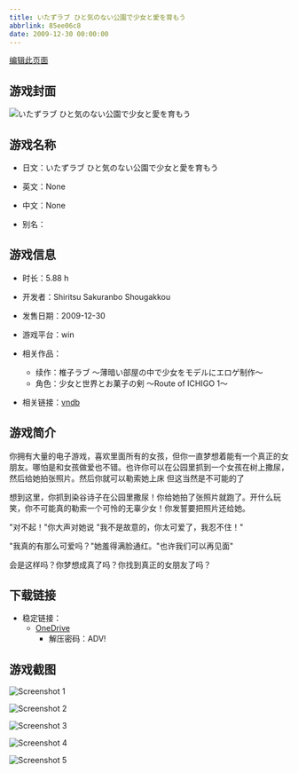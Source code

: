 ```yaml
---
title: いたずラブ ひと気のない公園で少女と愛を育もう
abbrlink: 85ee06c8
date: 2009-12-30 00:00:00
---
```

[编辑此页面](https://github.com/ACG-3/ADV3-source/blob/main/source/_posts/games/%E3%81%84%E3%81%9F%E3%81%9A%E3%83%A9%E3%83%96%20%E3%81%B2%E3%81%A8%E6%B0%97%E3%81%AE%E3%81%AA%E3%81%84%E5%85%AC%E5%9C%92%E3%81%A7%E5%B0%91%E5%A5%B3%E3%81%A8%E6%84%9B%E3%82%92%E8%82%B2%E3%82%82%E3%81%86.md)

## 游戏封面

![いたずラブ ひと気のない公園で少女と愛を育もう](https://pan.timero.xyz/d/onedrive/img_lib_001/%E3%81%84%E3%81%9F%E3%81%9A%E3%83%A9%E3%83%96%20%E3%81%B2%E3%81%A8%E6%B0%97%E3%81%AE%E3%81%AA%E3%81%84%E5%85%AC%E5%9C%92%E3%81%A7%E5%B0%91%E5%A5%B3%E3%81%A8%E6%84%9B%E3%82%92%E8%82%B2%E3%82%82%E3%81%86_cover.avif)


## 游戏名称

- 日文：いたずラブ ひと気のない公園で少女と愛を育もう
- 英文：None
- 中文：None

- 别名：


## 游戏信息

- 时长：5.88 h
- 开发者：Shiritsu Sakuranbo Shougakkou
- 发售日期：2009-12-30
- 游戏平台：win
- 相关作品：
   - 续作：椎子ラブ ～薄暗い部屋の中で少女をモデルにエロゲ制作～
   - 角色：少女と世界とお菓子の剣 ～Route of ICHIGO 1～

- 相关链接：[vndb](https://vndb.org/v3204)


## 游戏简介

你拥有大量的电子游戏，喜欢里面所有的女孩，但你一直梦想着能有一个真正的女朋友。哪怕是和女孩做爱也不错。也许你可以在公园里抓到一个女孩在树上撒尿，然后给她拍张照片。然后你就可以勒索她上床 但这当然是不可能的了

想到这里，你抓到染谷诗子在公园里撒尿！你给她拍了张照片就跑了。开什么玩笑，你不可能真的勒索一个可怜的无辜少女！你发誓要把照片还给她。

"对不起！"你大声对她说 "我不是故意的，你太可爱了，我忍不住！"

"我真的有那么可爱吗？"她羞得满脸通红。"也许我们可以再见面"

会是这样吗？你梦想成真了吗？你找到真正的女朋友了吗？


## 下载链接

- 稳定链接：
    - [OneDrive](https://pan.timero.xyz/onedrive/adv_lib_001/%E3%81%84%E3%81%9F%E3%81%9A%E3%83%A9%E3%83%96%20%E3%81%B2%E3%81%A8%E6%B0%97%E3%81%AE%E3%81%AA%E3%81%84%E5%85%AC%E5%9C%92%E3%81%A7%E5%B0%91%E5%A5%B3%E3%81%A8%E6%84%9B%E3%82%92%E8%82%B2%E3%82%82%E3%81%86)
        - 解压密码：ADV!



## 游戏截图


![Screenshot 1](https://pan.timero.xyz/d/onedrive/img_lib_001/%E3%81%84%E3%81%9F%E3%81%9A%E3%83%A9%E3%83%96%20%E3%81%B2%E3%81%A8%E6%B0%97%E3%81%AE%E3%81%AA%E3%81%84%E5%85%AC%E5%9C%92%E3%81%A7%E5%B0%91%E5%A5%B3%E3%81%A8%E6%84%9B%E3%82%92%E8%82%B2%E3%82%82%E3%81%86_Screenshot_1.avif)

![Screenshot 2](https://pan.timero.xyz/d/onedrive/img_lib_001/%E3%81%84%E3%81%9F%E3%81%9A%E3%83%A9%E3%83%96%20%E3%81%B2%E3%81%A8%E6%B0%97%E3%81%AE%E3%81%AA%E3%81%84%E5%85%AC%E5%9C%92%E3%81%A7%E5%B0%91%E5%A5%B3%E3%81%A8%E6%84%9B%E3%82%92%E8%82%B2%E3%82%82%E3%81%86_Screenshot_2.avif)

![Screenshot 3](https://pan.timero.xyz/d/onedrive/img_lib_001/%E3%81%84%E3%81%9F%E3%81%9A%E3%83%A9%E3%83%96%20%E3%81%B2%E3%81%A8%E6%B0%97%E3%81%AE%E3%81%AA%E3%81%84%E5%85%AC%E5%9C%92%E3%81%A7%E5%B0%91%E5%A5%B3%E3%81%A8%E6%84%9B%E3%82%92%E8%82%B2%E3%82%82%E3%81%86_Screenshot_3.avif)

![Screenshot 4](https://pan.timero.xyz/d/onedrive/img_lib_001/%E3%81%84%E3%81%9F%E3%81%9A%E3%83%A9%E3%83%96%20%E3%81%B2%E3%81%A8%E6%B0%97%E3%81%AE%E3%81%AA%E3%81%84%E5%85%AC%E5%9C%92%E3%81%A7%E5%B0%91%E5%A5%B3%E3%81%A8%E6%84%9B%E3%82%92%E8%82%B2%E3%82%82%E3%81%86_Screenshot_4.avif)

![Screenshot 5](https://pan.timero.xyz/d/onedrive/img_lib_001/%E3%81%84%E3%81%9F%E3%81%9A%E3%83%A9%E3%83%96%20%E3%81%B2%E3%81%A8%E6%B0%97%E3%81%AE%E3%81%AA%E3%81%84%E5%85%AC%E5%9C%92%E3%81%A7%E5%B0%91%E5%A5%B3%E3%81%A8%E6%84%9B%E3%82%92%E8%82%B2%E3%82%82%E3%81%86_Screenshot_5.avif)

